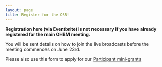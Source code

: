 ```yaml
---
layout: page
title: Register for the OSR!
---
```


**Registration here (via Eventbrite) is not necessary if you have already registered for the main OHBM meeting.**

You will be sent details on how to join the live broadcasts before the meeting commences on June 23rd.

Please also use this form to apply for our [Participant mini-grants](https://ohbm.github.io/osr2020/access/#mini-grants)

<div id="eventbrite-widget-container-108179533898"></div>

<script src="https://www.eventbrite.co.uk/static/widgets/eb_widgets.js"></script>

<script type="text/javascript">
    var exampleCallback = function() {
        console.log('Order complete!');
    };

    window.EBWidgets.createWidget({
        // Required
        widgetType: 'checkout',
        eventId: '108179533898',
        iframeContainerId: 'eventbrite-widget-container-108179533898',

        // Optional
        // iframeContainerHeight: 425,  // Widget height in pixels. Defaults to a minimum of 425px if not provided
        iframeContainerHeight: 650,  // Widget height in pixels. Defaults to a minimum of 425px if not provided
        onOrderComplete: exampleCallback  // Method called when an order has successfully completed
    });
</script>
